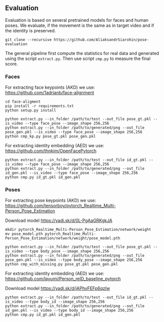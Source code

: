 ## Evaluation

Evaluation is based on several pretrained models for faces and human
poses. We evaluate, if the movement is the same as in target video and
if the identity is preserved.

```
git clone --recursive https://github.com/AliaksandrSiarohin/pose-evaluation
```

The general pipeline first compute the statistics for real data and generated using the script ```extract.py```. Then use script ```cmp.py``` to measure the final score.

### Faces

For extracting face keypoints (AKD) we use: https://github.com/1adrianb/face-alignment

```
cd face-aligment
pip install -r requirements.txt
python setup.py install
```

```
python extract.py --in_folder /path/to/test --out_file pose_gt.pkl --is_video --type face_pose --image_shape 256,256
python extract.py --in_folder /path/to/generated/png --out_file pose_gen.pkl --is_video --type face_pose --image_shape 256,256
python cmp_kp.py pose_gt.pkl pose_gen.pkl
```

For extracting identity embedding (AED) we use: https://github.com/thnkim/OpenFacePytorch

```
python extract.py --in_folder /path/to/test --out_file id_gt.pkl --is_video --type face_pose --image_shape 256,256
python extract.py --in_folder /path/to/generated/png --out_file id_gen.pkl --is_video --type face_pose --image_shape 256,256
python cmp.py id_gt.pkl id_gen.pkl
```

### Poses

For extracting pose keypoints (AKD) we use: https://github.com/tensorboy/pytorch_Realtime_Multi-Person_Pose_Estimation

Download model https://yadi.sk/d/0L-PgAaGRKgkJA
```
mkdir pytorch_Realtime_Multi-Person_Pose_Estimation/network/weight
mv pose_model.pth pytorch_Realtime_Multi-Person_Pose_Estimation/network/weight/pose_model.pth
```

```
python extract.py --in_folder /path/to/test --out_file pose_gt.pkl --is_video --type body_pose --image_shape 256,256
python extract.py --in_folder /path/to/generated/png --out_file pose_gen.pkl --is_video --type body_pose --image_shape 256,256
python cmp_with_missing.py pose_gt.pkl pose_gen.pkl
```

For extracting identity embedding (AED) we use: https://github.com/layumi/Person_reID_baseline_pytorch

Download model https://yadi.sk/d/jAPhvFEFp6qzIw
```
python extract.py --in_folder /path/to/test --out_file id_gt.pkl --is_video --type body_id --image_shape 256,256
python extract.py --in_folder /path/to/generated/png --out_file id_gen.pkl --is_video --type body_id --image_shape 256,256
python cmp.py id_gt.pkl id_gen.pkl
```
